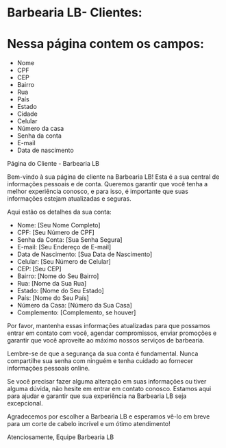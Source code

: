 # Barbearia LB- Clientes:

# Nessa página contem os campos:

* Nome
* CPF
* CEP
* Bairro
* Rua
* País
* Estado 
* Cidade
* Celular
* Número da casa
* Senha da conta
* E-mail
* Data de nascimento

Página do Cliente - Barbearia LB

Bem-vindo à sua página de cliente na Barbearia LB! Esta é a sua central de informações pessoais e de conta. Queremos garantir que você tenha a melhor experiência conosco, e para isso, é importante que suas informações estejam atualizadas e seguras.

Aqui estão os detalhes da sua conta:

* Nome: [Seu Nome Completo]
* CPF: [Seu Número de CPF]
* Senha da Conta: [Sua Senha Segura]
* E-mail: [Seu Endereço de E-mail]
* Data de Nascimento: [Sua Data de Nascimento]
* Celular: [Seu Número de Celular]
* CEP: [Seu CEP]
* Bairro: [Nome do Seu Bairro]
* Rua: [Nome da Sua Rua]
* Estado: [Nome do Seu Estado]
* País: [Nome do Seu País]
* Número da Casa: [Número da Sua Casa]
* Complemento: [Complemento, se houver]

Por favor, mantenha essas informações atualizadas para que possamos entrar em contato com você, agendar compromissos, enviar promoções e garantir que você aproveite ao máximo nossos serviços de barbearia.

Lembre-se de que a segurança da sua conta é fundamental. Nunca compartilhe sua senha com ninguém e tenha cuidado ao fornecer informações pessoais online.

Se você precisar fazer alguma alteração em suas informações ou tiver alguma dúvida, não hesite em entrar em contato conosco. Estamos aqui para ajudar e garantir que sua experiência na Barbearia LB seja excepcional.

Agradecemos por escolher a Barbearia LB e esperamos vê-lo em breve para um corte de cabelo incrível e um ótimo atendimento!

Atenciosamente,
Equipe Barbearia LB




